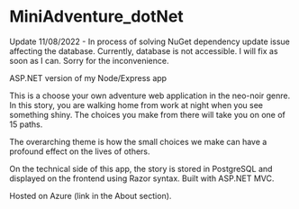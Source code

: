 # MiniAdventure_dotNet

Update 11/08/2022 - In process of solving NuGet dependency update issue affecting the database. Currently, database is not accessible. I will fix as soon as I can. Sorry for the inconvenience.


ASP.NET version of my Node/Express app

This is a choose your own adventure web application in the neo-noir genre. In this story, you are walking home from work at night when you see something shiny. The choices you make from there will take you on one of 15 paths.

The overarching theme is how the small choices we make can have a profound effect on the lives of others.

On the technical side of this app, the story is stored in PostgreSQL and displayed on the frontend using Razor syntax. Built with ASP.NET MVC.

Hosted on Azure (link in the About section).
